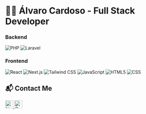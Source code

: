 # 👨‍💻 Álvaro Cardoso - Full Stack Developer  

### Backend 

<p>
  <img src="https://img.shields.io/badge/-PHP-333333?style=flat&logo=php" alt="PHP" />
  <img src="https://img.shields.io/badge/-Laravel-333333?style=flat&logo=laravel" alt="Laravel" />
</p>

### Frontend  

<p>
  <img src="https://img.shields.io/badge/-React-333333?style=flat&logo=react" alt="React" />
  <img src="https://img.shields.io/badge/-Next.js-333333?style=flat&logo=next.js" alt="Next.js" />
  <img src="https://img.shields.io/badge/-Tailwind_CSS-333333?style=flat&logo=tailwindcss" alt="Tailwind CSS" />
  <img src="https://img.shields.io/badge/-JavaScript-333333?style=flat&logo=javascript" alt="JavaScript" />
  <img src="https://img.shields.io/badge/-HTML5-333333?style=flat&logo=HTML5" alt="HTML5" />
  <img src="https://img.shields.io/badge/-CSS-333333?style=flat&logo=CSS3&logoColor=1572B6" alt="CSS" />
</p>

## 📬 Contact Me   

<p>
  <a href="https://www.linkedin.com/in/cardosoalvaro/" target="_blank">
    <img src="https://img.shields.io/badge/-Linkedin-blue?style=flat-square&logo=Linkedin&logoColor=white" alt="LinkedIn" height="25" />
  </a>
  <a href="mailto:alvaro.cardoso@universo.univates.br">
    <img src="https://img.shields.io/badge/-Gmail-006bed?style=flat-square&logo=Gmail&logoColor=white" alt="Gmail" height="25" />
  </a>
</p>
